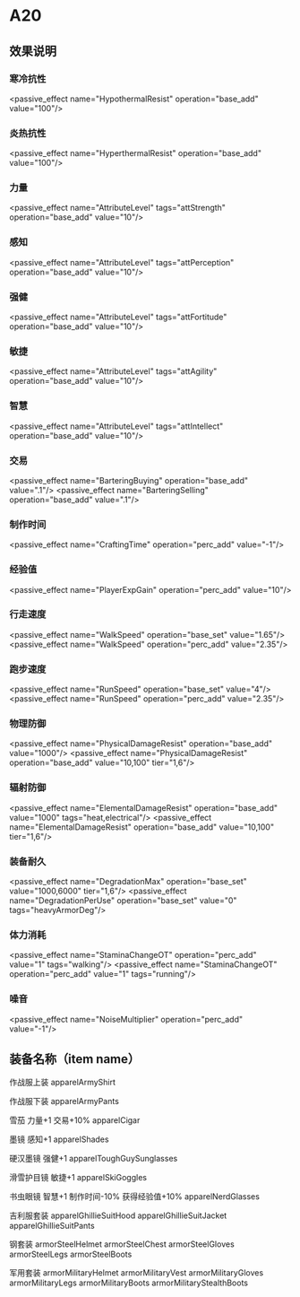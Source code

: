 # A20

## 效果说明

### 寒冷抗性

<passive_effect name="HypothermalResist" operation="base_add" value="100"/>

### 炎热抗性

<passive_effect name="HyperthermalResist" operation="base_add" value="100"/>

### 力量

<passive_effect name="AttributeLevel" tags="attStrength" operation="base_add" value="10"/>

### 感知

<passive_effect name="AttributeLevel" tags="attPerception" operation="base_add" value="10"/>

### 强健

<passive_effect name="AttributeLevel" tags="attFortitude" operation="base_add" value="10"/>

### 敏捷

<passive_effect name="AttributeLevel" tags="attAgility" operation="base_add" value="10"/>

### 智慧

<passive_effect name="AttributeLevel" tags="attIntellect" operation="base_add" value="10"/>

### 交易

<passive_effect name="BarteringBuying" operation="base_add" value=".1"/>
<passive_effect name="BarteringSelling" operation="base_add" value=".1"/>

### 制作时间

<passive_effect name="CraftingTime" operation="perc_add" value="-1"/>

### 经验值

<passive_effect name="PlayerExpGain" operation="perc_add" value="10"/>

### 行走速度

<passive_effect name="WalkSpeed" operation="base_set" value="1.65"/>
<passive_effect name="WalkSpeed" operation="perc_add" value="2.35"/>


### 跑步速度

<passive_effect name="RunSpeed" operation="base_set" value="4"/>
<passive_effect name="RunSpeed" operation="perc_add" value="2.35"/>

### 物理防御

<passive_effect name="PhysicalDamageResist" operation="base_add" value="1000"/>
<passive_effect name="PhysicalDamageResist" operation="base_add" value="10,100" tier="1,6"/>

### 辐射防御

<passive_effect name="ElementalDamageResist" operation="base_add" value="1000" tags="heat,electrical"/>
<passive_effect name="ElementalDamageResist" operation="base_add" value="10,100" tier="1,6"/>

### 装备耐久

<passive_effect name="DegradationMax" operation="base_set" value="1000,6000" tier="1,6"/>
<passive_effect name="DegradationPerUse" operation="base_set" value="0" tags="heavyArmorDeg"/>

### 体力消耗

<passive_effect name="StaminaChangeOT" operation="perc_add" value="1" tags="walking"/>
<passive_effect name="StaminaChangeOT" operation="perc_add" value="1" tags="running"/>

### 噪音

<passive_effect name="NoiseMultiplier" operation="perc_add" value="-1"/>

## 装备名称（item name）

作战服上装
apparelArmyShirt

作战服下装
apparelArmyPants

雪茄 力量+1 交易+10%
apparelCigar

墨镜 感知+1
apparelShades

硬汉墨镜 强健+1
apparelToughGuySunglasses

滑雪护目镜 敏捷+1
apparelSkiGoggles

书虫眼镜 智慧+1 制作时间-10% 获得经验值+10%
apparelNerdGlasses

吉利服套装
apparelGhillieSuitHood
apparelGhillieSuitJacket
apparelGhillieSuitPants

钢套装
armorSteelHelmet
armorSteelChest
armorSteelGloves
armorSteelLegs
armorSteelBoots

军用套装
armorMilitaryHelmet
armorMilitaryVest
armorMilitaryGloves
armorMilitaryLegs
armorMilitaryBoots
armorMilitaryStealthBoots
